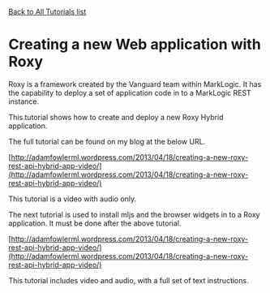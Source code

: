 [Back to All Tutorials list](tutorial-all.html)
# Creating a new Web application with Roxy

Roxy is a framework created by the Vanguard team within MarkLogic. It has the capability to deploy a set of application code in to a MarkLogic REST instance.

This tutorial shows how to create and deploy a new Roxy Hybrid application.

The full tutorial can be found on my blog at the below URL.

[http://adamfowlerml.wordpress.com/2013/04/18/creating-a-new-roxy-rest-api-hybrid-app-video/](http://adamfowlerml.wordpress.com/2013/04/18/creating-a-new-roxy-rest-api-hybrid-app-video/)

This tutorial is a video with audio only.

The next tutorial is used to install mljs and the browser widgets in to a Roxy application. It must be done after the above tutorial.

[http://adamfowlerml.wordpress.com/2013/04/18/creating-a-new-roxy-rest-api-hybrid-app-video/](http://adamfowlerml.wordpress.com/2013/04/18/creating-a-new-roxy-rest-api-hybrid-app-video/)

This tutorial includes video and audio, with a full set of text instructions.
